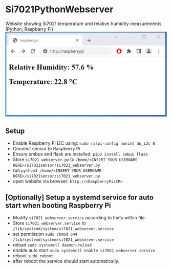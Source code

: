 # Si7021PythonWebserver
Website showing Si7021 temperature and relative humidity measurements. (Python, Raspberry Pi)
![screenshot.png](screenshot.png)

## Setup
- Enable Raspberry Pi I2C using: `sudo raspi-config nonint do_i2c 0`
- Connect sensor to Raspberry Pi
- Ensure smbus and flask are installed: `pip3 install smbus flask`
- Store `si7021_webserver.py` to `/home/<INSERT YOUR USERNAME HERE>/si7021sensor/si7021_webserver.py`
- run `python3 /home/<INSERT YOUR USERNAME HERE>/si7021sensor/si7021_webserver.py`
- open website via browser: `http://<RaspberryPisIP>`

## [Optionally] Setup a systemd service for auto start when booting Raspberry Pi
- Modify `si7021_webserver.service` according to hints within file
- Store `si7021_webserver.service` to `/lib/systemd/system/si7021_webserver.service` 
- set permission `sudo chmod 644 /lib/systemd/system/si7021_webserver.service`
- reload `sudo systemctl daemon-reload`
- enable auto start `sudo systemctl enable si7021_webserver.service`
- reboot `sudo reboot`
- after reboot the service should start automatically.
